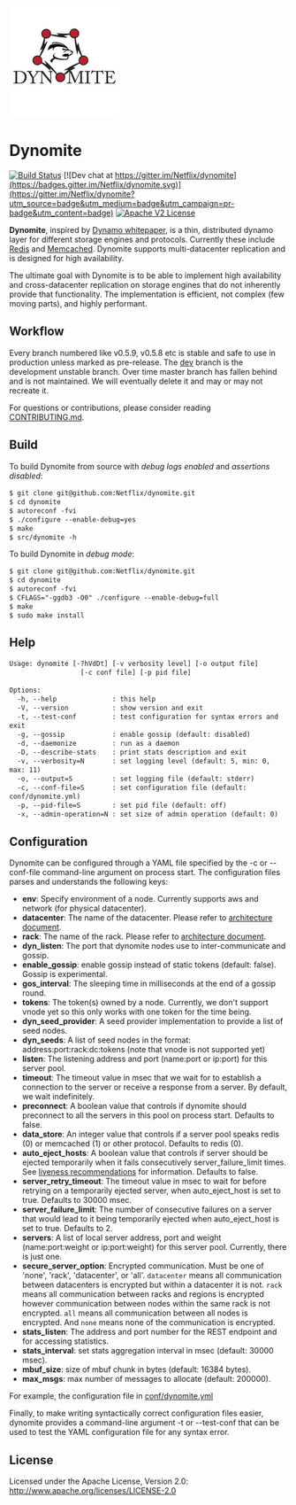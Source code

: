 
![dynomite logo](images/dynomite-logo.png)


# Dynomite 

[![Build Status](https://secure.travis-ci.org/Netflix/dynomite.png)](http://travis-ci.org/Netflix/dynomite)
[![Dev chat at https://gitter.im/Netflix/dynomite](https://badges.gitter.im/Netflix/dynomite.svg)](https://gitter.im/Netflix/dynomite?utm_source=badge&utm_medium=badge&utm_campaign=pr-badge&utm_content=badge)
[![Apache V2 License](http://img.shields.io/badge/license-Apache%20V2-blue.svg)](https://github.com/Netflix/dynomite/blob/dev/LICENSE)

**Dynomite**, inspired by [Dynamo whitepaper](http://www.allthingsdistributed.com/files/amazon-dynamo-sosp2007.pdf), is a thin, distributed dynamo layer for different storage engines and protocols. Currently these include [Redis](http://redis.io) and [Memcached](http://www.memcached.org/).  Dynomite supports multi-datacenter replication and is designed for high availability.

The ultimate goal with Dynomite is to be able to implement high availability and cross-datacenter replication on storage engines that do not inherently provide that functionality. The implementation is efficient, not complex (few moving parts), and highly performant.

## Workflow

Every branch numbered like v0.5.9, v0.5.8 etc is stable and safe to use in production unless marked as pre-release. The [dev]( https://github.com/Netflix/dynomite/tree/dev ) branch is the development unstable branch. Over time master branch has fallen behind and is not maintained. We will eventually delete it and may or may not recreate it.

For questions or contributions, please consider reading [CONTRIBUTING.md](CONTRIBUTING.md).

## Build

To build Dynomite from source with _debug logs enabled_ and _assertions disabled_:

    $ git clone git@github.com:Netflix/dynomite.git
    $ cd dynomite
    $ autoreconf -fvi
    $ ./configure --enable-debug=yes
    $ make
    $ src/dynomite -h

To build Dynomite in _debug mode_:

    $ git clone git@github.com:Netflix/dynomite.git
    $ cd dynomite
    $ autoreconf -fvi
    $ CFLAGS="-ggdb3 -O0" ./configure --enable-debug=full
    $ make
    $ sudo make install

## Help

    Usage: dynomite [-?hVdDt] [-v verbosity level] [-o output file]
                      [-c conf file] [-p pid file] 

    Options:
      -h, --help              : this help
      -V, --version           : show version and exit
      -t, --test-conf         : test configuration for syntax errors and exit
      -g, --gossip            : enable gossip (default: disabled)
      -d, --daemonize         : run as a daemon
      -D, --describe-stats    : print stats description and exit
      -v, --verbosity=N       : set logging level (default: 5, min: 0, max: 11)
      -o, --output=S          : set logging file (default: stderr)
      -c, --conf-file=S       : set configuration file (default: conf/dynomite.yml)
      -p, --pid-file=S        : set pid file (default: off)
      -x, --admin-operation=N : set size of admin operation (default: 0)


## Configuration

Dynomite can be configured through a YAML file specified by the -c or --conf-file command-line argument on process start. The configuration files parses and understands the following keys:

+ **env**: Specify environment of a node.  Currently supports aws and network (for physical datacenter).
+ **datacenter**: The name of the datacenter.  Please refer to [architecture document](https://github.com/Netflix/dynomite/wiki/Architecture).
+ **rack**: The name of the rack.  Please refer to [architecture document](https://github.com/Netflix/dynomite/wiki/Architecture).
+ **dyn_listen**: The port that dynomite nodes use to inter-communicate and gossip.
+ **enable_gossip**: enable gossip instead of static tokens (default: false). Gossip is experimental.
+ **gos_interval**: The sleeping time in milliseconds at the end of a gossip round.
+ **tokens**: The token(s) owned by a node.  Currently, we don't support vnode yet so this only works with one token for the time being.
+ **dyn_seed_provider**: A seed provider implementation to provide a list of seed nodes.
+ **dyn_seeds**: A list of seed nodes in the format: address:port:rack:dc:tokens (note that vnode is not supported yet)
+ **listen**: The listening address and port (name:port or ip:port) for this server pool.
+ **timeout**: The timeout value in msec that we wait for to establish a connection to the server or receive a response from a server. By default, we wait indefinitely.
+ **preconnect**: A boolean value that controls if dynomite should preconnect to all the servers in this pool on process start. Defaults to false.
+ **data_store**: An integer value that controls if a server pool speaks redis (0) or memcached (1) or other protocol. Defaults to redis (0).
+ **auto_eject_hosts**: A boolean value that controls if server should be ejected temporarily when it fails consecutively server_failure_limit times. See [liveness recommendations](notes/recommendation.md#liveness) for information. Defaults to false.
+ **server_retry_timeout**: The timeout value in msec to wait for before retrying on a temporarily ejected server, when auto_eject_host is set to true. Defaults to 30000 msec.
+ **server_failure_limit**: The number of consecutive failures on a server that would lead to it being temporarily ejected when auto_eject_host is set to true. Defaults to 2.
+ **servers**: A list of local server address, port and weight (name:port:weight or ip:port:weight) for this server pool. Currently, there is just one.
+ **secure_server_option**: Encrypted communication. Must be one of 'none', 'rack', 'datacenter', or 'all'. ```datacenter``` means all communication between datacenters is encrypted but within a datacenter it is not. ```rack``` means all communication between racks and regions is encrypted however communication between nodes within the same rack is not encrypted. ```all``` means all communication between all nodes is encrypted. And ```none``` means none of the communication is encrypted. 
+ **stats_listen**: The address and port number for the REST endpoint and for accessing statistics.
+ **stats_interval**: set stats aggregation interval in msec (default: 30000 msec).
+ **mbuf_size**: size of mbuf chunk in bytes (default: 16384 bytes).
+ **max_msgs**: max number of messages to allocate (default: 200000).

For example, the configuration file in [conf/dynomite.yml](conf/dynomite.yml)

Finally, to make writing syntactically correct configuration files easier, dynomite provides a command-line argument -t or --test-conf that can be used to test the YAML configuration file for any syntax error.


## License

Licensed under the Apache License, Version 2.0: http://www.apache.org/licenses/LICENSE-2.0
